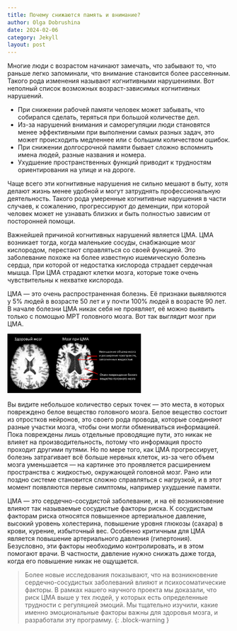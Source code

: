 ```yaml
---
title: Почему снижаются память и внимание?
author: Olga Dobrushina
date: 2024-02-06
category: Jekyll
layout: post
---
```


Многие люди с возрастом начинают замечать, что забывают то, что раньше легко запоминали, что внимание становится более рассеянным. Такого рода изменения называют когнитивными нарушениями. Вот неполный список возможных возраст-зависимых когнитивных нарушений.
* При снижении рабочей памяти человек может забывать, что собирался сделать, теряться при большой количестве дел.
* Из-за нарушений внимания и саморегуляции люди становятся менее эффективными при выполнении самых разных задач, это может происходить медленнее или с большим количеством ошибок.
* При снижении долгосрочной памяти бывает сложно вспомнить имена людей, разные названия и номера.
* Ухудшение пространственных функций приводит к трудностям ориентирования на улице и на дороге.

Чаще всего эти когнитивные нарушения не сильно мешают в быту, хотя делают жизнь менее удобной и могут затруднять профессиональную деятельность. Такого рода умеренные когнитивные нарушения в части случаев, к сожалению, прогрессируют до деменции, при которой человек может не узнавать близких и быть полностью зависим от посторонней помощи.

Важнейшей причиной когнитивных нарушений является ЦМА. ЦМА возникает тогда, когда маленькие сосуды, снабжающие мозг кислородом, перестают справляться со своей функцией. Это заболевание похоже на более известную ишемическую болезнь сердца, при которой от недостатка кислорода страдает сердечная мышца. При ЦМА страдают клетки мозга, которые тоже очень чувствительны к нехватке кислорода.

ЦМА — это очень распространенная болезнь. Её признаки выявляются у 5% людей в возрасте 50 лет и у почти 100% людей в возрасте 90 лет. В начале болезни ЦМА никак себя не проявляет, её можно выявить только с помощью МРТ головного мозга. Вот так выглядит мозг при ЦМА.

<img src="../images/brain_SVD.jpg" width="60%">

Вы видите небольшое количество серых точек — это места, в которых повреждено белое вещество головного мозга. Белое вещество состоит из отростков нейронов, это своего рода провода, которые соединяют разные участки мозга, чтобы они могли обмениваться информацией. Пока повреждены лишь отдельные проводящие пути, это никак не влияет на производительность, потому что информация просто проходит другими путями. Но по мере того, как ЦМА прогрессирует, болезнь затрагивает всё больше нервных клеток, из-за чего объем мозга уменьшается — на картинке это проявляется расширением пространства с жидкостью, окружающей головной мозг. Рано или поздно системе становится сложно справляться с нагрузкой, и в этот момент появляются первые симптомы, например ухудшение памяти. 

ЦМА — это сердечно-сосудистой заболевание, и на её возникновение влияют так называемые сосудистые факторы риска. К сосудистым факторам риска относятся повышенное артериальное давление, высокий уровень холестерина, повышение уровня глюкозы (сахара) в крови, курение, избыточный вес. Особенно критичным для ЦМА является повышение артериального давления (гипертония). Безусловно, эти факторы необходимо контролировать, и в этом помогают врачи. В частности, давление нужно снижать даже тогда, когда его повышение никак не ощущается.

>Более новые исследования показывают, что на возникновение сердечно-сосудистых заболеваний влияют и психосоматические факторы. В рамках нашего научного проекта мы доказали, что риск ЦМА выше у тех людей, у которых есть определенные трудности с регуляцией эмоций. Мы тщательно изучили, какие именно эмоциональные факторы важны для здоровья мозга, и разработали эту программу.
{: .block-warning }